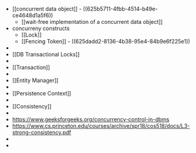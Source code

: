 - [[concurrent data object]] - ((625b5711-4fbb-4514-b49e-ce4648d1a5f6))
	- [[wait-free implementation of a concurrent data object]]
- concurreny constructs
	- [[Lock]]
	- [[Fencing Token]] - ((625dadd2-8136-4b38-95e4-84b9e6f225e1))
-
- [[DB Transactional Locks]]
-
- [[Transaction]]
-
- [[Entity Manager]]
-
- [[Persistence Context]]
-
- [[Consistency]]
-
- https://www.geeksforgeeks.org/concurrency-control-in-dbms
- https://www.cs.princeton.edu/courses/archive/spr18/cos518/docs/L3-strong-consistency.pdf
-
-